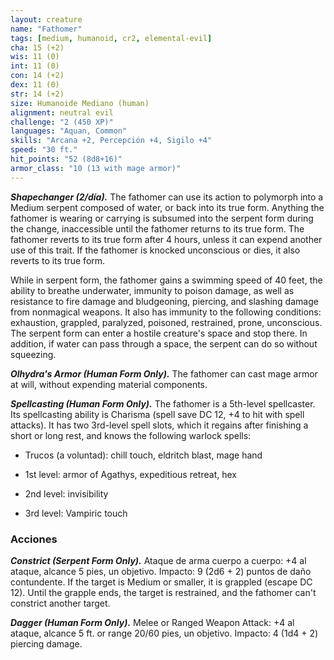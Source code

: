 ```yaml
---
layout: creature
name: "Fathomer"
tags: [medium, humanoid, cr2, elemental-evil]
cha: 15 (+2)
wis: 11 (0)
int: 11 (0)
con: 14 (+2)
dex: 11 (0)
str: 14 (+2)
size: Humanoide Mediano (human)
alignment: neutral evil
challenge: "2 (450 XP)"
languages: "Aquan, Common"
skills: "Arcana +2, Percepción +4, Sigilo +4"
speed: "30 ft."
hit_points: "52 (8d8+16)"
armor_class: "10 (13 with mage armor)"
---
```


***Shapechanger (2/día).*** The fathomer can use its action to polymorph into a Medium serpent composed of water, or back into its true form. Anything the fathomer is wearing or carrying is subsumed into the serpent form during the change, inaccessible until the fathomer returns to its true form. The fathomer reverts to its true form after 4 hours, unless it can expend another use of this trait. If the fathomer is knocked unconscious or dies, it also reverts to its true form.

While in serpent form, the fathomer gains a swimming speed of 40 feet, the ability to breathe underwater, immunity to poison damage, as well as resistance to fire damage and bludgeoning, piercing, and slashing damage from nonmagical weapons. It also has immunity to the following conditions: exhaustion, grappled, paralyzed, poisoned, restrained, prone, unconscious. The serpent form can enter a hostile creature's space and stop there. In addition, if water can pass through a space, the serpent can do so without squeezing.

***Olhydra's Armor (Human Form Only).*** The fathomer can cast mage armor at will, without expending material components.

***Spellcasting (Human Form Only).*** The fathomer is a 5th-level spellcaster. Its spellcasting ability is Charisma (spell save DC 12, +4 to hit with spell attacks). It has two 3rd-level spell slots, which it regains after finishing a short or long rest, and knows the following warlock spells:

* Trucos (a voluntad): chill touch, eldritch blast, mage hand

* 1st level: armor of Agathys, expeditious retreat, hex

* 2nd level: invisibility

* 3rd level: Vampiric touch

### Acciones

***Constrict (Serpent Form Only).*** Ataque de arma cuerpo a cuerpo: +4 al ataque, alcance 5 pies, un objetivo. Impacto: 9 (2d6 + 2) puntos de daño contundente. If the target is Medium or smaller, it is grappled (escape DC 12). Until the grapple ends, the target is restrained, and the fathomer can't constrict another target.

***Dagger (Human Form Only).*** Melee or Ranged Weapon Attack: +4 al ataque, alcance 5 ft. or range 20/60 pies, un objetivo. Impacto: 4 (1d4 + 2) piercing damage.
